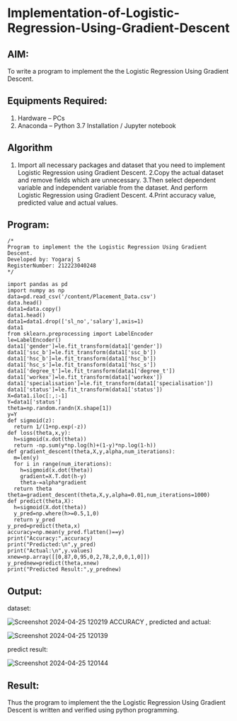 # Implementation-of-Logistic-Regression-Using-Gradient-Descent

## AIM:
To write a program to implement the the Logistic Regression Using Gradient Descent.

## Equipments Required:
1. Hardware – PCs
2. Anaconda – Python 3.7 Installation / Jupyter notebook

## Algorithm
1. Import all necessary packages and dataset that you need to implement Logistic Regression using Gradient Descent.
2.Copy the actual dataset and remove fields which are unnecessary.
3.Then select dependent variable and independent variable from the dataset.
And perform Logistic Regression using Gradient Descent.
4.Print accuracy value, predicted value and actual values. 

## Program:
```
/*
Program to implement the the Logistic Regression Using Gradient Descent.
Developed by: Yogaraj S
RegisterNumber: 212223040248
*/
```
```
import pandas as pd
import numpy as np
data=pd.read_csv('/content/Placement_Data.csv')
data.head()
data1=data.copy()
data1.head()
data1=data1.drop(['sl_no','salary'],axis=1)
data1
from sklearn.preprocessing import LabelEncoder
le=LabelEncoder()
data1['gender']=le.fit_transform(data1['gender'])
data1['ssc_b']=le.fit_transform(data1['ssc_b'])
data1['hsc_b']=le.fit_transform(data1['hsc_b'])
data1['hsc_s']=le.fit_transform(data1['hsc_s'])
data1['degree_t']=le.fit_transform(data1['degree_t'])
data1['workex']=le.fit_transform(data1['workex'])
data1['specialisation']=le.fit_transform(data1['specialisation'])
data1['status']=le.fit_transform(data1['status'])
X=data1.iloc[:,:-1]
Y=data1['status']
theta=np.random.randn(X.shape[1])
y=Y
def sigmoid(z):
  return 1/(1+np.exp(-z))
def loss(theta,x,y):
  h=sigmoid(x.dot(theta))
  return -np.sum(y*np.log(h)+(1-y)*np.log(1-h))
def gradient_descent(theta,X,y,alpha,num_iterations):
  m=len(y)
  for i in range(num_iterations):
    h=sigmoid(x.dot(theta))
    gradient=X.T.dot(h-y)
    theta-=alpha*gradient
  return theta
theta=gradient_descent(theta,X,y,alpha=0.01,num_iterations=1000)
def predict(theta,X):
  h=sigmoid(X.dot(theta))
  y_pred=np.where(h>=0.5,1,0)
  return y_pred
y_pred=predict(theta,x)
accuracy=np.mean(y_pred.flatten()==y)
print("Accuracy:",accuracy)
print("Predicted:\n",y_pred)
print("Actual:\n",y.values)
xnew=np.array([[0,87,0,95,0,2,78,2,0,0,1,0]])
y_prednew=predict(theta,xnew)
print("Predicted Result:",y_prednew)
```
## Output:

dataset:

![Screenshot 2024-04-25 120219](https://github.com/yogaraj2/-Implementation-of-Logistic-Regression-Using-Gradient-Descent/assets/153482637/c4217620-3585-4a75-99dd-1075b6abb009)
ACCURACY , predicted and actual:

![Screenshot 2024-04-25 120139](https://github.com/yogaraj2/-Implementation-of-Logistic-Regression-Using-Gradient-Descent/assets/153482637/1c530881-6266-41db-b8b9-47942882e547)

predict result:

![Screenshot 2024-04-25 120144](https://github.com/yogaraj2/-Implementation-of-Logistic-Regression-Using-Gradient-Descent/assets/153482637/983a5034-a27c-48ba-bb3a-154aec113a4c)

## Result:
Thus the program to implement the the Logistic Regression Using Gradient Descent is written and verified using python programming.

